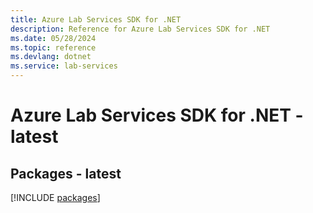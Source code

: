 ```yaml
---
title: Azure Lab Services SDK for .NET
description: Reference for Azure Lab Services SDK for .NET
ms.date: 05/28/2024
ms.topic: reference
ms.devlang: dotnet
ms.service: lab-services
---
```

# Azure Lab Services SDK for .NET - latest
## Packages - latest
[!INCLUDE [packages](lab-services-index.md)]